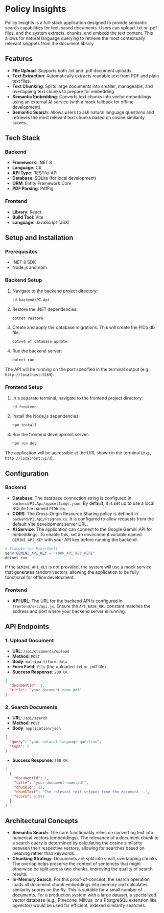 
# Policy Insights

Policy Insights is a full-stack application designed to provide semantic search capabilities for text-based documents. Users can upload .txt or .pdf files, and the system extracts, chunks, and embeds the text content. This allows for natural language querying to retrieve the most contextually relevant snippets from the document library.

## Features

- **File Upload**: Supports both .txt and .pdf document uploads.
- **Text Extraction**: Automatically extracts readable text from PDF and plain text files.
- **Text Chunking**: Splits large documents into smaller, manageable, and overlapping text chunks to prepare for embedding.
- **Semantic Embedding**: Converts text chunks into vector embeddings using an external AI service (with a mock fallback for offline development).
- **Semantic Search**: Allows users to ask natural language questions and retrieves the most relevant text chunks based on cosine similarity scores.

## Tech Stack

### Backend

- **Framework**: .NET 8
- **Language**: C#
- **API Type**: RESTful API
- **Database**: SQLite (for local development)
- **ORM**: Entity Framework Core
- **PDF Parsing**: PdfPig

### Frontend

- **Library**: React
- **Build Tool**: Vite
- **Language**: JavaScript (JSX)

## Setup and Installation

### Prerequisites

- .NET 8 SDK
- Node.js and npm

### Backend Setup

1. Navigate to the backend project directory:
   ```bash
   cd backend/PI.Api
   ```

2. Restore the .NET dependencies:
   ```bash
   dotnet restore
   ```

3. Create and apply the database migrations. This will create the PIDb.db file.
   ```bash
   dotnet ef database update
   ```

4. Run the backend server:
   ```bash
   dotnet run
   ```

The API will be running on the port specified in the terminal output (e.g., `http://localhost:5169`).

### Frontend Setup

1. In a separate terminal, navigate to the frontend project directory:
   ```bash
   cd frontend
   ```

2. Install the Node.js dependencies:
   ```bash
   npm install
   ```

3. Run the frontend development server:
   ```bash
   npm run dev
   ```

The application will be accessible at the URL shown in the terminal (e.g., `http://localhost:5173`).

## Configuration

### Backend

- **Database**: The database connection string is configured in `backend/PI.Api/appsettings.json`. By default, it is set up to use a local SQLite file named `PIDb.db`.
- **CORS**: The Cross-Origin Resource Sharing policy is defined in `backend/PI.Api/Program.cs`. It is configured to allow requests from the default Vite development server URL.
- **AI Service**: The application can connect to the Google Gemini API for embeddings. To enable this, set an environment variable named `GEMINI_API_KEY` with your API key before running the backend.

```powershell
# Example for PowerShell
$env:GEMINI_API_KEY = "YOUR_API_KEY_HERE"
dotnet run
```

If the `GEMINI_API_KEY` is not provided, the system will use a mock service that generates random vectors, allowing the application to be fully functional for offline development.

### Frontend

- **API URL**: The URL for the backend API is configured in `frontend/src/api.js`. Ensure the `API_BASE_URL` constant matches the address and port where your backend server is running.

## API Endpoints

### 1. Upload Document

- **URL**: `/api/documents/upload`
- **Method**: `POST`
- **Body**: `multipart/form-data`
- **Form Field**: `file` (the uploaded .txt or .pdf file)
- **Success Response**: `200 OK`

```json
{
  "documentId": 1,
  "title": "your-document-name.pdf"
}
```

### 2. Search Documents

- **URL**: `/api/search`
- **Method**: `POST`
- **Body**: `application/json`

```json
{
  "query": "your natural language question",
  "topK": 5
}
```

- **Success Response**: `200 OK`

```json
[
  {
    "documentId": 1,
    "title": "your-document-name.pdf",
    "chunkId": 12,
    "chunkText": "The relevant text snippet from the document...",
    "score": 0.895
  }
]
```

## Architectural Concepts

- **Semantic Search**: The core functionality relies on converting text into numerical vectors (embeddings). The relevance of a document chunk to a search query is determined by calculating the cosine similarity between their respective vectors, allowing for searches based on meaning rather than keywords.
- **Chunking Strategy**: Documents are split into small, overlapping chunks. The overlap helps preserve the context of sentences that might otherwise be split across two chunks, improving the quality of search results.
- **In-Memory Search**: For this proof-of-concept, the search operation loads all document chunk embeddings into memory and calculates similarity scores on the fly. This is suitable for a small number of documents. For a production system with a large dataset, a specialized vector database (e.g., Pinecone, Milvus, or a PostgreSQL extension like pgvector) would be used for efficient, indexed similarity searches.
```
